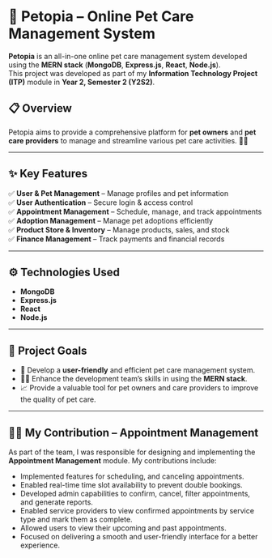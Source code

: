 # 🐾 Petopia – Online Pet Care Management System

**Petopia** is an all-in-one online pet care management system developed using the **MERN stack** (**MongoDB**, **Express.js**, **React**, **Node.js**).  
This project was developed as part of my **Information Technology Project (ITP)** module in **Year 2, Semester 2 (Y2S2)**.

## 📋 Overview

Petopia aims to provide a comprehensive platform for **pet owners** and **pet care providers** to manage and streamline various pet care activities. 🐶🐱

---

## ✨ Key Features

✅ **User & Pet Management** – Manage profiles and pet information  
✅ **User Authentication** – Secure login & access control  
✅ **Appointment Management** – Schedule, manage, and track appointments  
✅ **Adoption Management** – Manage pet adoptions efficiently  
✅ **Product Store & Inventory** – Manage products, sales, and stock  
✅ **Finance Management** – Track payments and financial records

---

## ⚙️ Technologies Used

- **MongoDB**
- **Express.js**
- **React**
- **Node.js**

---

## 🎯 Project Goals

- 🐾 Develop a **user-friendly** and efficient pet care management system.
- 🧑‍💻 Enhance the development team’s skills in using the **MERN stack**.
- 📈 Provide a valuable tool for pet owners and care providers to improve the quality of pet care.

---

## 🙋‍♂️ My Contribution – **Appointment Management**

As part of the team, I was responsible for designing and implementing the **Appointment Management** module. My contributions include:

- Implemented features for scheduling, and canceling appointments.  
- Enabled real-time time slot availability to prevent double bookings.   
- Developed admin capabilities to confirm, cancel, filter appointments, and generate reports.  
- Enabled service providers to view confirmed appointments by service type and mark them as complete.  
- Allowed users to view their upcoming and past appointments.  
- Focused on delivering a smooth and user-friendly interface for a better experience.

